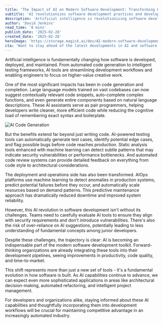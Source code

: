 ```yaml
---
title: 'The Impact of AI on Modern Software Development: Transforming How We Build Applications'
subtitle: 'AI revolutionizes software development practices and developer workflows'
description: 'Artificial intelligence is revolutionizing software development through automated code generation, intelligent testing, and predictive maintenance. Learn how these tools are transforming development workflows and enabling more efficient, reliable software delivery.'
author: 'David Jenkins'
read_time: '8 mins'
publish_date: '2025-02-28'
created_date: '2025-02-28'
heroImage: 'https://storage.magick.ai/dev/AI-modern-software-development.jpg'
cta: 'Want to stay ahead of the latest developments in AI and software engineering? Follow us on LinkedIn for regular insights, expert analysis, and industry trends that matter to tech leaders.'
---
```


Artificial intelligence is fundamentally changing how software is developed, deployed, and maintained. From automated code generation to intelligent testing frameworks, AI tools are streamlining development workflows and enabling engineers to focus on higher-value creative work.

One of the most significant impacts has been in code generation and completion. Large language models trained on vast codebases can now suggest contextually relevant code snippets, auto-complete complex functions, and even generate entire components based on natural language descriptions. These AI assistants serve as pair programmers, helping developers write cleaner, more efficient code while reducing the cognitive load of remembering exact syntax and boilerplate.

![AI Code Generation](https://i.magick.ai/PIXE/1737381629040_magick_img.webp)

But the benefits extend far beyond just writing code. AI-powered testing tools can automatically generate test cases, identify potential edge cases, and flag possible bugs before code reaches production. Static analysis tools enhanced with machine learning can detect subtle patterns that may indicate security vulnerabilities or performance bottlenecks. And automated code review systems can provide detailed feedback on everything from code style to architectural considerations.

The deployment and operations side has also been transformed. AIOps platforms use machine learning to detect anomalies in production systems, predict potential failures before they occur, and automatically scale resources based on demand patterns. This predictive maintenance approach has dramatically reduced downtime and improved system reliability.

However, this AI revolution in software development isn't without its challenges. Teams need to carefully evaluate AI tools to ensure they align with security requirements and don't introduce vulnerabilities. There's also the risk of over-reliance on AI suggestions, potentially leading to less understanding of fundamental concepts among junior developers.

Despite these challenges, the trajectory is clear: AI is becoming an indispensable part of the modern software development toolkit. Forward-thinking organizations are already integrating these tools into their development pipelines, seeing improvements in productivity, code quality, and time-to-market.

This shift represents more than just a new set of tools - it's a fundamental evolution in how software is built. As AI capabilities continue to advance, we can expect even more sophisticated applications in areas like architectural decision-making, automated refactoring, and intelligent project management.

For developers and organizations alike, staying informed about these AI capabilities and thoughtfully incorporating them into development workflows will be crucial for maintaining competitive advantage in an increasingly automated industry.